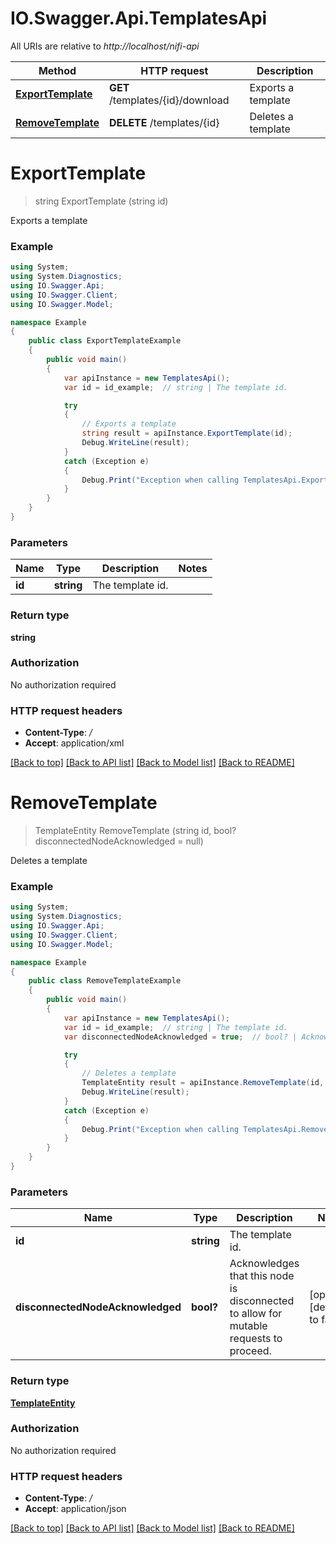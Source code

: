 # IO.Swagger.Api.TemplatesApi

All URIs are relative to *http://localhost/nifi-api*

Method | HTTP request | Description
------------- | ------------- | -------------
[**ExportTemplate**](TemplatesApi.md#exporttemplate) | **GET** /templates/{id}/download | Exports a template
[**RemoveTemplate**](TemplatesApi.md#removetemplate) | **DELETE** /templates/{id} | Deletes a template


<a name="exporttemplate"></a>
# **ExportTemplate**
> string ExportTemplate (string id)

Exports a template

### Example
```csharp
using System;
using System.Diagnostics;
using IO.Swagger.Api;
using IO.Swagger.Client;
using IO.Swagger.Model;

namespace Example
{
    public class ExportTemplateExample
    {
        public void main()
        {
            var apiInstance = new TemplatesApi();
            var id = id_example;  // string | The template id.

            try
            {
                // Exports a template
                string result = apiInstance.ExportTemplate(id);
                Debug.WriteLine(result);
            }
            catch (Exception e)
            {
                Debug.Print("Exception when calling TemplatesApi.ExportTemplate: " + e.Message );
            }
        }
    }
}
```

### Parameters

Name | Type | Description  | Notes
------------- | ------------- | ------------- | -------------
 **id** | **string**| The template id. | 

### Return type

**string**

### Authorization

No authorization required

### HTTP request headers

 - **Content-Type**: */*
 - **Accept**: application/xml

[[Back to top]](#) [[Back to API list]](../README.md#documentation-for-api-endpoints) [[Back to Model list]](../README.md#documentation-for-models) [[Back to README]](../README.md)

<a name="removetemplate"></a>
# **RemoveTemplate**
> TemplateEntity RemoveTemplate (string id, bool? disconnectedNodeAcknowledged = null)

Deletes a template

### Example
```csharp
using System;
using System.Diagnostics;
using IO.Swagger.Api;
using IO.Swagger.Client;
using IO.Swagger.Model;

namespace Example
{
    public class RemoveTemplateExample
    {
        public void main()
        {
            var apiInstance = new TemplatesApi();
            var id = id_example;  // string | The template id.
            var disconnectedNodeAcknowledged = true;  // bool? | Acknowledges that this node is disconnected to allow for mutable requests to proceed. (optional)  (default to false)

            try
            {
                // Deletes a template
                TemplateEntity result = apiInstance.RemoveTemplate(id, disconnectedNodeAcknowledged);
                Debug.WriteLine(result);
            }
            catch (Exception e)
            {
                Debug.Print("Exception when calling TemplatesApi.RemoveTemplate: " + e.Message );
            }
        }
    }
}
```

### Parameters

Name | Type | Description  | Notes
------------- | ------------- | ------------- | -------------
 **id** | **string**| The template id. | 
 **disconnectedNodeAcknowledged** | **bool?**| Acknowledges that this node is disconnected to allow for mutable requests to proceed. | [optional] [default to false]

### Return type

[**TemplateEntity**](TemplateEntity.md)

### Authorization

No authorization required

### HTTP request headers

 - **Content-Type**: */*
 - **Accept**: application/json

[[Back to top]](#) [[Back to API list]](../README.md#documentation-for-api-endpoints) [[Back to Model list]](../README.md#documentation-for-models) [[Back to README]](../README.md)

